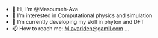 - 👋 Hi, I’m @Masoumeh-Ava
- 👀 I’m interested in Computational physics and simulation
- 🌱 I’m currently developing my skill in phyton and DFT
- 📫 How to reach me: M.avarideh@gamil.com ...



<!---
Masoumeh-Ava/Masoumeh-Ava is a ✨ special ✨ repository because its `README.md` (this file) appears on your GitHub profile.
You can click the Preview link to take a look at your changes.
--->
